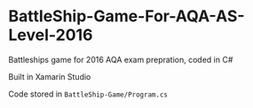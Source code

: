 # BattleShip-Game-For-AQA-AS-Level-2016

Battleships game for 2016 AQA exam prepration, coded in C#

Built in Xamarin Studio

Code stored in `BattleShip-Game/Program.cs`
